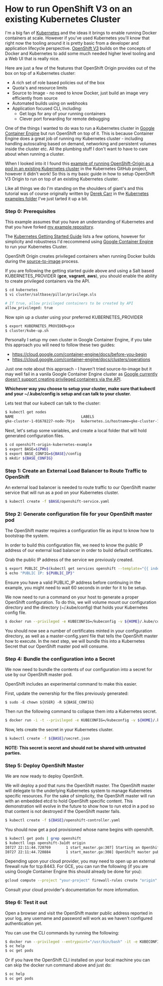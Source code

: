 # How to run OpenShift V3 on an existing Kubernetes Cluster

I'm a big fan of [Kubernetes](http://kubernetes.io/) and the ideas it brings to enable running Docker containers at scale. However if you've used Kubernetes you'll know that right now the tooling around it is pretty basic from a developer and application lifecycle perspective. [OpenShift V3](http://www.openshift.org/) builds on the concepts of Docker and Kubernetes to add some much needed higher level tooling and a Web UI that is really nice.

Here are just a few of the features that OpenShift Origin provides out of the box on top of a Kubernetes cluster:

- A rich set of role based policies out of the box
- Quota's and resource limits
- Source to Image - no need to know Docker, just build an image very efficiently from source
- Automated builds using on webhooks
- Application focused CLI, including:
  - Get logs for any of your running containers
  - Clever port forwarding for remote debugging

One of the things I wanted to do was to run a Kubernetes cluster in [Google Container Engine](https://cloud.google.com/container-engine/) but run OpenShift on top of it. This is because Container Engine does a great job of running my Kubernetes cluster - including handling autoscaling based on demand, networking and persistent volumes inside the cluster etc. All the plumbing stuff I don't want to have to care about when running a cluster.

When I looked into it I found this [example of running OpenShift-Origin as a pod in an existing Kubernetes cluster](https://github.com/GoogleCloudPlatform/kubernetes/tree/master/examples/openshift-origin) in the Kubernetes GitHub project, however it didn't work! So this is my basic guide in how to setup OpenShift V3 Origin to run on top of an existing Kubernetes cluster.

Like all things we do I'm standing on the shoulders of giant's and this tutorial was of course originally written by [Derek Carr](https://github.com/derekwaynecarr) in the [Kubernetes examples folder](https://github.com/GoogleCloudPlatform/kubernetes/tree/master/examples/openshift-origin) I've just tarted it up a bit.

### Step 0: Prerequisites

This example assumes that you have an understanding of Kubernetes and that you have forked [my example repository](https://github.com/tenfourty/openshift-origin-kubernetes-example).

The [Kubernetes Getting Started Guide](http://kubernetes.io/gettingstarted/) lists a few options, however for simplicity and robustness I'd reccommend using [Google Container Engine](https://cloud.google.com/container-engine/) to run your Kubernetes Cluster.

OpenShift Origin creates privileged containers when running Docker builds during the [source-to-image](https://github.com/openshift/source-to-image) process.

If you are following the getting started guide above and using a Salt based KUBERNETES_PROVIDER (**gce**, **vagrant**, **aws**), you should enable the ability to create privileged containers via the API.

```sh
$ cd kubernetes
$ vi cluster/saltbase/pillar/privilege.sls

# If true, allow privileged containers to be created by API
allow_privileged: true
```

Now spin up a cluster using your preferred KUBERNETES_PROVIDER

```sh
$ export KUBERNETES_PROVIDER=gce
$ cluster/kube-up.sh
```

Personally I setup my own cluster in Google Container Engine, if you take this approach you will need to follow these two guides:

- <https://cloud.google.com/container-engine/docs/before-you-begin>
- <https://cloud.google.com/container-engine/docs/clusters/operations>

Just one note about this approach - I haven't tried source-to-image but it may well fail in a vanila Google Container Engine cluster as [Google currently doesn't support creating privileged containers via the API](https://stackoverflow.com/questions/31124368/allow-privileged-containers-in-kubernetes-on-google-container-gke).

**Whichever way you choose to setup your cluster, make sure that kubectl and your ~/.kube/config is setup and can talk to your cluster.**

Lets test that our kubectl can talk to the cluster:

```sh
$ kubectl get nodes
NAME                               LABELS                                                    STATUS
gke-cluster-1-01678227-node-79jo   kubernetes.io/hostname=gke-cluster-1-01678227-node-79jo   Ready
```

Next, let's setup some variables, and create a local folder that will hold generated configuration files.

```sh
$ cd openshift-origin-kubernetes-example
$ export BASE=${PWD}
$ export BASE_CONFIG=${BASE}/config
$ mkdir ${BASE_CONFIG}
```

### Step 1: Create an External Load Balancer to Route Traffic to OpenShift

An external load balancer is needed to route traffic to our OpenShift master service that will run as a pod on your
Kubernetes cluster.


```sh
$ kubectl create -f $BASE/openshift-service.yaml
```

### Step 2: Generate configuration file for your OpenShift master pod

The OpenShift master requires a configuration file as input to know how to bootstrap the system.

In order to build this configuration file, we need to know the public IP address of our external load balancer in order to
build default certificates.

Grab the public IP address of the service we previously created.

```sh
$ export PUBLIC_IP=$(kubectl get services openshift --template="{{ index .status.loadBalancer.ingress 0 \"ip\" }}")
$ echo "PUBLIC IP: ${PUBLIC_IP}"
```

Ensure you have a valid PUBLIC_IP address before continuing in the example, you might need to wait 60 seconds in order for it to be setup.

We now need to run a command on your host to generate a proper OpenShift configuration.  To do this, we will volume mount our configuration directory and the directory (~/.kube/config) that holds your Kubernetes config file.

```sh
$ docker run --privileged -e KUBECONFIG=/kubeconfig -v ${HOME}/.kube/config:/kubeconfig -v ${BASE_CONFIG}:/config openshift/origin:v1.0.3 start master --write-config=/config --master=https://localhost:8443 --public-master=https://${PUBLIC_IP}:8443
```

You should now see a number of certificates minted in your configuration directory, as well as a master-config.yaml file that tells the OpenShift master how to execute.  In the next step, we will bundle this into a Kubernetes Secret that our OpenShift master pod will consume.

### Step 4: Bundle the configuration into a Secret

We now need to bundle the contents of our configuration into a secret for use by our OpenShift master pod.

OpenShift includes an experimental command to make this easier.

First, update the ownership for the files previously generated:

```
$ sudo -E chown ${USER} -R ${BASE_CONFIG}
```

Then run the following command to collapse them into a Kubernetes secret.

```sh
$ docker run -i -t --privileged -e KUBECONFIG=/kubeconfig -v ${HOME}/.kube/config:/kubeconfig -v ${BASE_CONFIG}:/config openshift/origin:v1.0.3 cli secrets new openshift-config /config -o json &> ${BASE}/secret.json
```

Now, lets create the secret in your Kubernetes cluster.

```sh
$ kubectl create -f ${BASE}/secret.json
```

**NOTE: This secret is secret and should not be shared with untrusted parties.**

### Step 5: Deploy OpenShift Master

We are now ready to deploy OpenShift.

We will deploy a pod that runs the OpenShift master.  The OpenShift master will delegate to the underlying Kubernetes
system to manage Kubernetes specific resources.  For the sake of simplicity, the OpenShift master will run with an embedded etcd to hold OpenShift specific content.  This demonstration will evolve in the future to show how to run etcd in a pod so that content is not destroyed if the OpenShift master fails.

```sh
$ kubectl create -f ${BASE}/openshift-controller.yaml
```

You should now get a pod provisioned whose name begins with openshift.

```sh
$ kubectl get pods | grep openshift
$ kubectl logs openshift-3a1dt origin
I0727 22:11:44.720769       1 start_master.go:307] Starting an OpenShift master, reachable at 0.0.0.0:8443 (etcd: [https://localhost:4001])
I0727 22:11:44.720884       1 start_master.go:308] OpenShift master public address is https://130.211.171.209:8443
```

Depending upon your cloud provider, you may need to open up an external firewall rule for tcp:8443.  For GCE, you can run the following (if you are using Google Container Engine this should already be done for you):

```sh
gcloud compute --project "your-project" firewall-rules create "origin" --allow tcp:8443 --network "your-network" --source-ranges "0.0.0.0/0"
```

Consult your cloud provider's documentation for more information.

### Step 6: Test it out

Open a browser and visit the OpenShift master public address reported in your log, any username and password will work as we haven't configured authentication yet.

You can use the CLI commands by running the following:

```sh
$ docker run --privileged --entrypoint="/usr/bin/bash" -it -e KUBECONFIG=/kubeconfig -v ${HOME}/.kube/config:/kubeconfig openshift/origin:v1.0.3
$ oc help
$ oc get pods
```

Or if you have the OpenShift CLI installed on your local machine you can can skip the docker run command above and just do:

```sh
$ oc help
$ oc get pods
```
